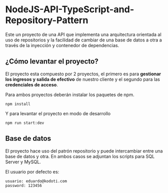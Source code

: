 # NodeJS-API-TypeScript-and-Repository-Pattern
Este un proyecto de una API que implementa una arquitectura orientada al uso de repositorios y la facilidad de cambiar de una base de datos a otra a través de la inyección y contenedor de dependencias.

## ¿Cómo levantar el proyecto?
El proyecto esta compuesto por 2 proyectos, el primero es para **gestionar los ingresos y salida de efectivo** de nuestro cliente y el segundo para las **credenciales de acceso**.

Para ambos proyectos deberán instalar los paquetes de npm.

```
npm install
```

Y para levantar el proyecto en modo de desarrollo

```
npm run start:dev
```

## Base de datos
El proyecto hace uso del patrón repositorio y puede intercambiar entre una base de datos y otra. En ambos casos se adjuntan los scripts para SQL Server y MySQL.

El usuario por defecto es:

```
usuario: eduardo@kodoti.com
password: 123456
```